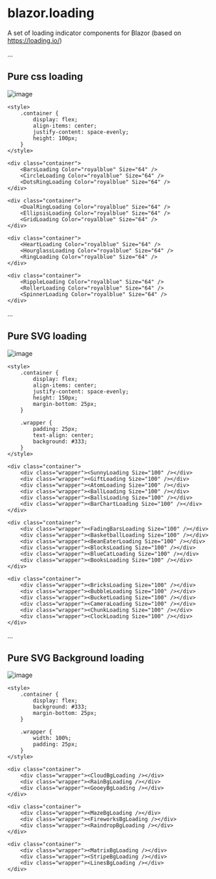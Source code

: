 # blazor.loading
A set of loading indicator components for Blazor (based on https://loading.io/)

...

## Pure css loading

![image](https://user-images.githubusercontent.com/6169846/184406437-1d54a23a-929b-45fc-9ce1-134ba23d5a40.png)


```razor
<style>
    .container {
        display: flex;
        align-items: center;
        justify-content: space-evenly;
        height: 100px;
    }
</style>

<div class="container">
    <BarsLoading Color="royalblue" Size="64" />
    <CircleLoading Color="royalblue" Size="64" />
    <DotsRingLoading Color="royalblue" Size="64" />
</div>

<div class="container">
    <DualRingLoading Color="royalblue" Size="64" />
    <EllipsisLoading Color="royalblue" Size="64" />
    <GridLoading Color="royalblue" Size="64" />
</div>

<div class="container">
    <HeartLoading Color="royalblue" Size="64" />
    <HourglassLoading Color="royalblue" Size="64" />
    <RingLoading Color="royalblue" Size="64" />
</div>

<div class="container">
    <RippleLoading Color="royalblue" Size="64" />
    <RollerLoading Color="royalblue" Size="64" />
    <SpinnerLoading Color="royalblue" Size="64" />
</div>
```

...

## Pure SVG loading

![image](https://user-images.githubusercontent.com/6169846/184406288-9791f05e-0040-49c1-aaa6-2f051494f4b0.png)


```razor
<style>
    .container {
        display: flex;
        align-items: center;
        justify-content: space-evenly;
        height: 150px;
        margin-bottom: 25px;
    }

    .wrapper {
        padding: 25px;
        text-align: center;
        background: #333;
    }
</style>

<div class="container">
    <div class="wrapper"><SunnyLoading Size="100" /></div>
    <div class="wrapper"><GiftLoading Size="100" /></div>
    <div class="wrapper"><AtomLoading Size="100" /></div>
    <div class="wrapper"><BallLoading Size="100" /></div>
    <div class="wrapper"><BallsLoading Size="100" /></div>
    <div class="wrapper"><BarChartLoading Size="100" /></div>
</div>

<div class="container">
    <div class="wrapper"><FadingBarsLoading Size="100" /></div>
    <div class="wrapper"><BasketballLoading Size="100" /></div>
    <div class="wrapper"><BeanEaterLoading Size="100" /></div>
    <div class="wrapper"><BlocksLoading Size="100" /></div>
    <div class="wrapper"><BlueCatLoading Size="100" /></div>
    <div class="wrapper"><BooksLoading Size="100" /></div>
</div>

<div class="container">
    <div class="wrapper"><BricksLoading Size="100" /></div>
    <div class="wrapper"><BubbleLoading Size="100" /></div>
    <div class="wrapper"><BucketLoading Size="100" /></div>
    <div class="wrapper"><CameraLoading Size="100" /></div>
    <div class="wrapper"><ChunkLoading Size="100" /></div>
    <div class="wrapper"><ClockLoading Size="100" /></div>
</div>
```

...

## Pure SVG Background loading

![image](https://user-images.githubusercontent.com/6169846/184405072-15cbb4db-c778-48bb-a2a0-2e5c5b7eae2f.png)

```razor
<style>
    .container {
        display: flex;
        background: #333;
        margin-bottom: 25px;
    }

    .wrapper {
        width: 100%;
        padding: 25px;
    }
</style>

<div class="container">
    <div class="wrapper"><CloudBgLoading /></div>
    <div class="wrapper"><RainBgLoading /></div>
    <div class="wrapper"><GooeyBgLoading /></div>
</div>

<div class="container">
    <div class="wrapper"><MazeBgLoading /></div>
    <div class="wrapper"><FireworksBgLoading /></div>
    <div class="wrapper"><RaindropBgLoading /></div>
</div>

<div class="container">
    <div class="wrapper"><MatrixBgLoading /></div>
    <div class="wrapper"><StripeBgLoading /></div>
    <div class="wrapper"><LinesBgLoading /></div>
</div>
```
